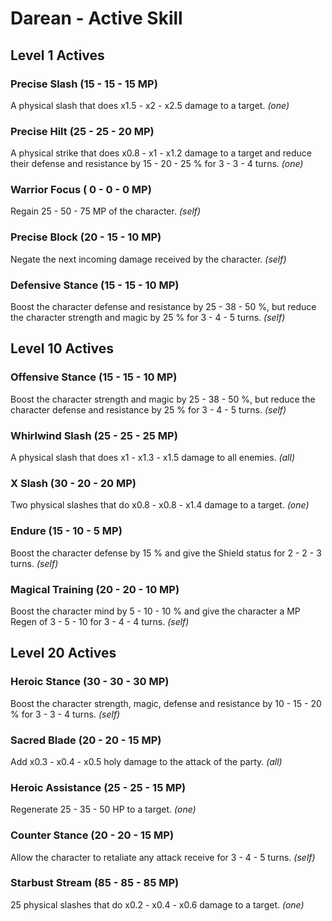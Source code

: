 # Darean - Active Skill

## Level 1 Actives

### Precise Slash (15 - 15 - 15 MP)

A physical slash that does x1.5 - x2 - x2.5 damage to a target. *(one)*

### Precise Hilt (25 - 25 - 20 MP)

A physical strike that does x0.8 - x1 - x1.2 damage to a target and reduce their defense and resistance by 15 - 20 - 25 % for 3 - 3 - 4 turns. *(one)*

### Warrior Focus ( 0 - 0 - 0 MP)

Regain 25 - 50 - 75 MP of the character. *(self)*

### Precise Block (20 - 15 - 10 MP)

Negate the next incoming damage received by the character. *(self)*

### Defensive Stance (15 - 15 - 10 MP)

Boost the character defense and resistance by 25 - 38 - 50 %, but reduce the character strength and magic by 25 % for 3 - 4 - 5 turns. *(self)*

## Level 10 Actives

### Offensive Stance (15 - 15 - 10 MP)

Boost the character strength and magic by 25 - 38 - 50 %, but reduce the character defense and resistance by 25 % for 3 - 4 - 5 turns. *(self)*

### Whirlwind Slash (25 - 25 - 25 MP)

A physical slash that does x1 - x1.3 - x1.5 damage to all enemies. *(all)*

### X Slash (30 - 20 - 20 MP)

Two physical slashes that do x0.8 - x0.8 - x1.4 damage to a target. *(one)*

### Endure (15 - 10 - 5 MP)

Boost the character defense by 15 % and give the Shield status for 2 - 2 - 3 turns. *(self)*

### Magical Training (20 - 20 - 10 MP)

Boost the character mind by 5 - 10 - 10 % and give the character a MP Regen of 3 - 5 - 10 for 3 - 4 - 4 turns. *(self)*

## Level 20 Actives

### Heroic Stance (30 - 30 - 30 MP)

Boost the character strength, magic, defense and resistance by 10 - 15 - 20 % for 3 - 3 - 4 turns. *(self)*

### Sacred Blade (20 - 20 - 15 MP)

Add x0.3 - x0.4 - x0.5 holy damage to the attack of the party. *(all)*

### Heroic Assistance (25 - 25 - 15 MP)

Regenerate 25 - 35 - 50 HP to a target. *(one)*

### Counter Stance (20 - 20 - 15 MP)

Allow the character to retaliate any attack receive for 3 - 4 - 5 turns. *(self)*

### Starbust Stream (85 - 85 - 85 MP)

25 physical slashes that do x0.2 - x0.4 - x0.6 damage to a target. *(one)*
